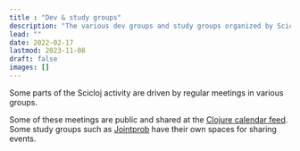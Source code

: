 ```yaml
---
title : "Dev & study groups"
description: "The various dev groups and study groups organized by Scicloj"
lead: ""
date: 2022-02-17
lastmod: 2023-11-08
draft: false
images: []
---
```


Some parts of the Scicloj activity are driven by regular meetings in various groups.

Some of these meetings are public and shared at the [Clojure calendar feed](https://clojureverse.org/t/the-clojure-events-calendar-feed-turns-2/). Some study groups such as [Jointprob](./jointprob) have their own spaces for sharing events.



